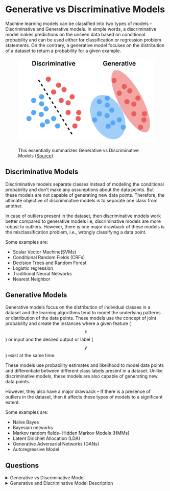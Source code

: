 # Generative vs Discriminative Models

Machine learning models can be classified into two types of models – Discriminative and Generative models. In simple words, a discriminative model makes predictions on the unseen data based on conditional probability and can be used either for classification or regression problem statements. On the contrary, a generative model focuses on the distribution of a dataset to return a probability for a given example.

<figure><img src="../.gitbook/assets/image7.png" alt=""><figcaption><p>This essentially summarizes Generative vs Discriminative Models (<a href="https://dataisutopia.com/blog/discremenet-generative-models/">Source)</a></p></figcaption></figure>

## Discriminative Models

Discriminative models separate classes instead of modeling the conditional probability and don’t make any assumptions about the data points. But these models are not capable of generating new data points. Therefore, the ultimate objective of discriminative models is to separate one class from another.

In case of outliers present in the dataset, then discriminative models work better compared to generative models i.e, discriminative models are more robust to outliers. However, there is one major drawback of these models is the misclassification problem, i.e., wrongly classifying a data point.

Some examples are:

* Scalar Vector Machine(SVMs)
* Conditional Random Fields (CRFs)
* Decision Trees and Random Forest
* Logistic regression
* Traditional Neural Networks
* Nearest Neighbor

## Generative Models

Generative models focus on the distribution of individual classes in a dataset and the learning algorithms tend to model the underlying patterns or distribution of the data points. These models use the concept of joint probability and create the instances where a given feature ($$x$$) or input and the desired output or label ($$y$$) exist at the same time.

These models use probability estimates and likelihood to model data points and differentiate between different class labels present in a dataset. Unlike discriminative models, these models are also capable of generating new data points.

However, they also have a major drawback – If there is a presence of outliers in the dataset, then it affects these types of models to a significant extent.

Some examples are:

* Naïve Bayes
* Bayesian networks
* Markov random fields- Hidden Markov Models (HMMs)
* Latent Dirichlet Allocation (LDA)
* Generative Adversarial Networks (GANs)
* Autoregressive Model

## Questions

<details>

<summary>Generative vs Discriminative Model</summary>

Can you describe the distinction between Generative and Discriminative Models from the probability standpoint?

**Answer**

In mathematical terms, a discriminative machine learning trains a model which is done by learning parameters that maximize the conditional probability $$P(Y|X)$$, while on the other hand, a generative model learns parameters by maximizing the joint probability of $$P(X,Y)$$.
</details>

<details>

<summary>Generative and Discriminative Model Description</summary>

Describe both generative and discriminative models and give an example of each?

**Answer**

In simple words, a discriminative model makes predictions on the unseen data based on conditional probability and can be used either for classification or regression problem statements. On the contrary, a generative model focuses on the distribution of a dataset to return a probability for a given example.

Linear Discriminant Analysis (LDA) is a generative model, whereas Logistic Regression is a discriminative model.
</details>
